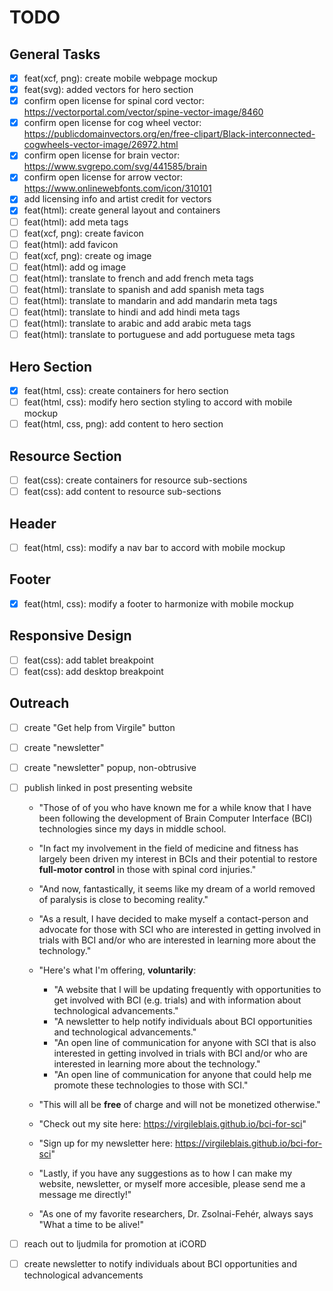# TODO

## General Tasks
  - [X] feat(xcf, png): create mobile webpage mockup
  - [X] feat(svg): added vectors for hero section
  - [X] confirm open license for spinal cord vector: https://vectorportal.com/vector/spine-vector-image/8460
  - [X] confirm open license for cog wheel vector: https://publicdomainvectors.org/en/free-clipart/Black-interconnected-cogwheels-vector-image/26972.html
  - [X] confirm open license for brain vector: https://www.svgrepo.com/svg/441585/brain
  - [X] confirm open license for arrow vector: https://www.onlinewebfonts.com/icon/310101
  - [X] add licensing info and artist credit for vectors
  - [X] feat(html): create general layout and containers
  - [ ] feat(html): add meta tags
  - [ ] feat(xcf, png): create favicon
  - [ ] feat(html): add favicon
  - [ ] feat(xcf, png): create og image
  - [ ] feat(html): add og image
  - [ ] feat(html): translate to french and add french meta tags
  - [ ] feat(html): translate to spanish and add spanish meta tags
  - [ ] feat(html): translate to mandarin and add mandarin meta tags
  - [ ] feat(html): translate to hindi and add hindi meta tags
  - [ ] feat(html): translate to arabic and add arabic meta tags
  - [ ] feat(html): translate to portuguese and add portuguese meta tags

## Hero Section
- [X] feat(html, css): create containers for hero section
- [ ] feat(html, css): modify hero section styling to accord with mobile mockup
- [ ] feat(html, css, png): add content to hero section

## Resource Section
  - [ ] feat(css): create containers for resource sub-sections
  - [ ] feat(css): add content to resource sub-sections

## Header
- [ ] feat(html, css): modify a nav bar to accord with mobile mockup

## Footer
- [X] feat(html, css): modify a footer to harmonize with mobile mockup

## Responsive Design

- [ ] feat(css): add tablet breakpoint
- [ ] feat(css): add desktop breakpoint

## Outreach
- [ ] create "Get help from Virgile" button
- [ ] create "newsletter"
- [ ] create "newsletter" popup, non-obtrusive

- [ ] publish linked in post presenting website
  - "Those of of you who have known me for a while know that I have been following the development of Brain Computer Interface (BCI) technologies since my days in middle school.
  - "In fact my involvement in the field of medicine and fitness has largely been driven my interest in BCIs and their potential to restore **full-motor control** in those with spinal cord injuries."
  - "And now, fantastically, it seems like my dream of a world removed of paralysis is close to becoming reality."
  - "As a result, I have decided to make myself a contact-person and advocate for those with SCI who are interested in getting involved in trials with BCI and/or who are interested in learning more about the technology."
  - "Here's what I'm offering, **voluntarily**:
    - "A website that I will be updating frequently with opportunities to get involved with BCI (e.g. trials) and with information about technological advancements."
    - "A newsletter to help notify individuals about BCI opportunities and technological advancements."
    - "An open line of communication for anyone with SCI that is also interested in getting involved in trials with BCI and/or who are interested in learning more about the technology."
    - "An open line of communication for anyone that could help me promote these technologies to those with SCI."
  - "This will all be **free** of charge and will not be monetized otherwise."
  - "Check out my site here: https://virgileblais.github.io/bci-for-sci"
  - "Sign up for my newsletter here: https://virgileblais.github.io/bci-for-sci"
  - "Lastly, if you have any suggestions as to how I can make my website, newsletter, or myself more accesible, please send me a message me directly!"

  - "As one of my favorite researchers, Dr. Zsolnai-Fehér, always says "What a time to be alive!"

- [ ] reach out to ljudmila for promotion at iCORD
- [ ] create newsletter to notify individuals about BCI opportunities and technological advancements